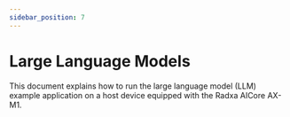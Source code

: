 ```yaml
---
sidebar_position: 7
---
```


# Large Language Models

This document explains how to run the large language model (LLM) example application on a host device equipped with the Radxa AICore AX-M1.

<DocCardList />
